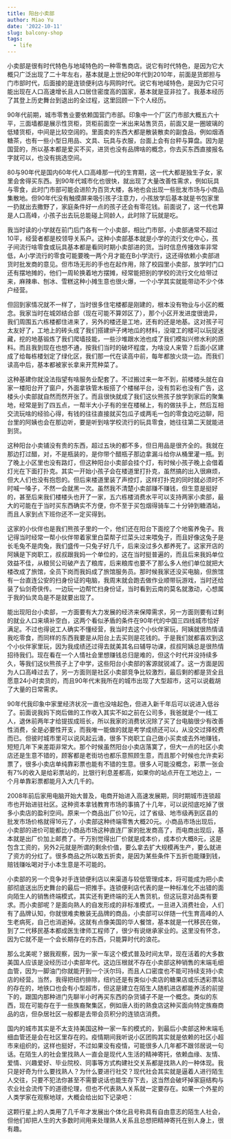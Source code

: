 ```yaml
---
title: 阳台小卖部
author: Miao Yu
date: '2022-10-11'
slug: balcony-shop
tags:
  - life
---
```


小卖部是很有时代特色与地域特色的一种零售商店。说它有时代特色，是因为它大概只广泛出现了二十年左右，基本就是上世纪90年代到2010年，前面是货郎担与门市部时代，后面接的是连锁便利店与网购时代。说它有地域特色，是因为它只可能出现在人口高速增长且人口居住密度高的国家，基本就是亚非拉了。我基本经历了其登上历史舞台到退出的全过程，这里回顾一下个人经历。

90年代前期，城市零售业要依赖国营门市部。印象中一个厂区门市部大概五六十平，三面墙都是展示性货柜，货柜前面空一米出来站售货员，前面又是一圈玻璃的低矮货柜，中间是比较空阔的。里面卖的东西大都是散装散卖的副食品，例如烟酒糖茶，也有一些小型日用品、文具、玩具与衣服，台面上会有台秤与算盘。因为是国营的，所以基本都是爱买不买，进货也没有品牌啥的概念，你去买东西直接报名字就可以，也没有挑选空间。

80与90年代是国内60年代人口高峰那一代的生育期，这一代大都是独生子女，家里会舍得买东西。到90年代城市化也很快，就出现了大量改善性需求，例如玩具与零食，此时门市部可能会进阶为百货大楼，各地也会出现一些批发市场与小商品集散地。但90年代没有触摸屏来吸引孩子注意力，小孩放学后基本就是书包家里一扔就出去撒野了，家庭条件好一点的孩子还会有零花钱。前面说了，这一代也算是人口高峰，小孩子出去玩总能碰上同龄人，此时除了玩就是吃。

我当时读的小学就在前门后门各有一个小卖部，相比门市部，小卖部通常不超过10平，经营者都是校领导关系户。这种小卖部基本就是小学的流行文化中心，孩子间流行啥零食或玩具基本都是看同时期小卖部进的货。当时信息传播效率非常低，A小学流行的零食可能要晚一两个月才能在B小学流行，这还得依赖小卖部进货时批发商的意见。但市场无形的手也在起作用，除了校园里小卖部，放学时门口还有摆地摊的，他们一周轮换着地方摆摊，经常能把别的学校的流行文化给带过来，麻辣串、刨冰、雪糕这种小摊生意也很火爆，一个小学其实就能带动不少个体户经营。

但回到家情况就不一样了，当时很多住宅楼都是刚建的，根本没有物业与小区的概念。我家当时在城郊结合部（现在可能不算郊区了），那个小区开发进度很诡异，我们周围五六栋楼都住进来了，另外的楼还是工地，还有的还是地基。这对孩子可太友好了，工地上的砖头成了我们搭建炉子烤地瓜的材料，没竣工的楼可以玩捉迷藏，挖的地基锻炼了我们爬墙技能，一些沙堆跟水池也成了我们模拟兴修水利的原料。而且我到现在也想不通，按我们当时的破坏程度，为啥没人来管？后面小区建成了给每栋楼划定了绿化区，我们那一代在读高中前，每年都放火烧一边。而我们读高中后，基本都被家长拿来开荒种菜了。

这种基建你就没法指望有啥服务业配套了。不过搬过来一年不到，前楼楼头就在自家一楼阳台开了窗户，外面拿铁管木板搭了个楼梯平台，没有剪彩也没有广告，这楼头小卖部就自然而然开张了。而且很快就成了我们这伙熊孩子放学到家后的聚集地，经常是到了四五点，一帮半大小子有的坐在楼梯上，有的做扶手上，然后互相交流玩啥的经验心得，有钱的往往直接就买包瓜子或两毛一包的零食边吃边聊，阳台里的阿姨也会在那边听，要是听到啥学校流行的玩具零食，她往往第二天就能进到货。

这种阳台小卖铺没有贵的东西，超过五块的都不多，但日用品是很齐全的。我就在那边打过醋，对，不是瓶装的，是你带个醋瓶子那边拿漏斗给你从桶里灌一瓶。到了晚上小区里也没有路灯，但这种阳台小卖部会挂个灯，有时候小孩子晚上会借着灯光在下面打扑克。其实一开始小孩子会在楼道里打扑克，虽然搞的出入很麻烦，但大人们也没有抱怨的。但后来楼道里装了声控灯，这样打扑克的同时就必须时不时喊一嗓子，不然一会就黑一次。虽然我不清楚小卖部赚不赚钱，但生意是挺好的，甚至后来我们楼楼头也开了一家，五六栋楼消费水平可以支持两家小卖部，最大的可能在于当时买东西确实不方便，你不至于买包烟得骑车二十分钟到糖酒站，而且人家到点下班你还不一定买得到。

这家的小伙伴也是我们熊孩子里的一个，他们还在阳台下面挖了个地窖养兔子。我记得当时经常一帮小伙伴带着家里白菜帮子烂菜头过来喂兔子，而且好像这兔子是长毛兔不是肉兔，我们盛传一只兔子好几千，后来没过多久都养死了。这家开店的阿姨是下岗职工，叔叔跟我妈一个单位的，这在当时挺普遍的，而且后来我妈单位效益不佳，从粮贸公司破产去了粮库，后来粮库也要不了那么多人他们单位就把大楼改成了旅馆，全员下岗而我妈成了旅馆服务员。那时候我家还没买电脑，但旅馆有一台直连公安的扫身份证的电脑，我周末就会跑去做作业顺带玩游戏，当时还给装了仙剑奇侠传。一边玩一边帮忙扫身份证，当时看到云南的莫名就激动，心想属于我的仙灵岛是不是就要出现了。

能出现阳台小卖部，一方面要有大力发展的经济来保障需求，另一方面则要有过剩的就业人口来填补空白，这两个看似矛盾的条件在90年代的中国三四线城市恰好满足。不过也得说工人确实不懂经营，我当时去这个小伙伴家玩，阿姨就很热情请我吃零食，而同样的东西我要是从阳台上去买则是花钱的。于是我们就都喜欢到这个小伙伴家里玩，因为我成绩还过得去就美其名曰辅导功课，叔叔阿姨总是很热情招待我们。现在看在一个人情社会里想赚钱总归是难的，但这个时代并没持续多久，等我们这伙熊孩子上了中学，这些阳台小卖部的客源就锐减了。这一方面是因为人口高峰过去了，另一方面则是社区小卖部竞争比较激烈，最后剩的都是货全且愿意24小时卖货的，而且90年代末我所在的城市出现了大型超市，这可以说截胡了大量的日常需求。

90年代我印象中家里经济状况一直也没啥起色，但进入新千年后可以说进入低谷了。前面说我妈下岗后做的工作收入其实不如之前在公司多，我爸就是个一线工人，退休前两年才给提拔成班长，所以我家的消费状况除了买了台电脑很少有改善性消费，全是必要性开支，而我唯一能做的就是考学成绩还可以，从没交过择校费而已。但彼时城市里可以说风起云涌，很多下岗职工自己做小买卖或去外地赚钱，短短几年下来差距非常大。那个时候虽然阳台小卖店落寞了，但大一点的社区小卖店还是生意不错的，顾客都是老街坊也都乐意照顾生意，而且那个时候也允许卖彩票了，很多小卖店单纯靠彩票也能有不错的生意。很多人可能没概念，彩票一张会有7%的收入是给彩票站的，比银行利息差都高，如果你的站点开在工地边上，一个月单靠彩票都能月入大几千的。

2008年前后家用电脑开始大普及，电商开始进入高速发展期，同时期城市连锁超市也开始进驻社区。这种资本拿钱教育市场的事搞了十几年，可以说彻底吃掉了很多小卖店的盈利空间。原来一个商品出厂价10元，过了省级、地市级再到区县的批发市场价格就得16元了，小卖部这种终端零售大概20元。小商品市场出现后，小卖部的进价可能都比小商品市场这种直连厂家的批发商高了，而电商出现后，基本就是出厂价加上邮费了。千万别觉得出厂价就是成本价，成本价大概8元，这是包含工资的，另外2元就是所谓的剩余价值，要么拿去扩大规模再生产，要么就进了资方的分红了。很多商品之所以敢五折卖，是因为某些条件下五折也能赚到钱，赔钱赚吆喝对于小本生意是不可能的。

小卖部的另一个竞争对手连锁便利店以来渠道与较低管理成本，将可能成为把小卖部彻底送出历史舞台的最后一把推手。连锁便利店代表的是一种标准化不出错的面向陌生人的销售终端模式，其实还有更终端的无人售货机，但这玩意对品类有要求。而小卖部呢？是面向熟人的自发形成的非标准模式，一旦进入消费社会，人们有了品牌认知，你就很难卖散装无品牌的商品，小卖部可以伴随一代生育高峰的人生老病死，自己也消逝掉。这就有点像美国的华人餐馆，基本就是一代移民在做，到了二代移民基本都成医生律师工程师了，很少有说继承家业的。这里没有怀念，因为它就不是一个会长期存在的东西，只能算时代的浪花。

那么北美呢？据我观察，因为一家一车这个模式普及时间太早，现在活着的大多数美国人应该是没经历过小卖部年代。这边压根就不存在小卖部这种销售的末端毛细血管，因为一脚油门你就能开到一个沃尔玛，而且人口密度也不能可持续支持小卖店的经营。当然，我得把纽约排除，纽约还是有类似小卖店的糖果店或乐透彩票站的存在的，地铁口也会有小型超市，但这是建立在陌生人随机进店都能养活的前提下的，跟国内那种进门先聊半小时再买东西的杂货铺子不是一个概念。类似的东西，现在可能存在于一些族裔聚集区，例如唐人街的熟食店这种买面向特定族裔商品的店，但杂居社区一般都是去带会员积分的连锁店消费。

国内的城市其实是不太支持美国这种一家一车的模式的，到最后小卖部这种末端毛细血管还是会在社区里存在的。疫情期间我听说小区团购其实就是依赖的社区小超市来组织的，这样也挺好，不过如果没有疫情，可能很多人几年都不跟邻居说一句话。在陌生人的社会里找熟人一直会是现代人生活的精神寄托，依赖血缘、友情、爱情、兴趣爱好、毕业院校、同事等方式构建社交关系都是找熟人的一种体现。我只是好奇为什么要找熟人？为什么要进行社交？现代社会其实就是逼着人进行陌生人交往，只要不犯法你甚至不需要说话也能生存下去，这当然会破坏掉家庭结构与农业社会流传下的道德伦理，但也不代表熟人关系就一定要存在。如果一个外星的人类学家在观察地球，大概会给出如下记录吧：

这颗行星上的人类用了几千年才发展出个体化且号称具有自由意志的陌生人社会，但他们却把人生的大多数时间用来处理熟人关系且总想把精神寄托在别人身上，很有趣。
